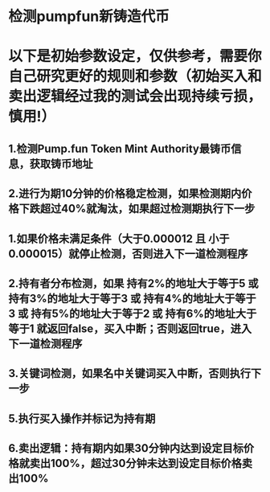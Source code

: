 # 检测pumpfun新铸造代币

# 以下是初始参数设定，仅供参考，需要你自己研究更好的规则和参数（初始买入和卖出逻辑经过我的测试会出现持续亏损，慎用!）
## 1.检测Pump.fun Token Mint Authority最铸币信息，获取铸币地址
## 2.进行为期10分钟的价格稳定检测，如果检测期内价格下跌超过40%就淘汰，如果超过检测期执行下一步
## 1.如果价格未满足条件（大于0.000012 且 小于0.000015）就停止检测，否则进入下一道检测程序
## 2.持有者分布检测，如果 持有2%的地址大于等于5 或 持有3%的地址大于等于3 或 持有4%的地址大于等于3 或 持有5%的地址大于等于2 或 持有6%的地址大于等于1 就返回false，买入中断；否则返回true，进入下一道检测程序
## 3.关键词检测，如果名中关键词买入中断，否则执行下一步
## 5.执行买入操作并标记为持有期
## 6.卖出逻辑：持有期内如果30分钟内达到设定目标价格就卖出100%，超过30分钟未达到设定目标价格卖出100%
